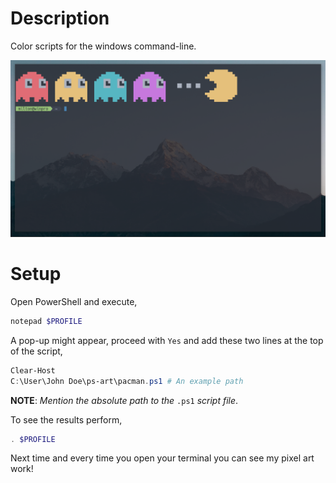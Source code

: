 # Description
Color scripts for the windows command-line.


![](preview/pacman.png)
# Setup
Open PowerShell and execute,
```powershell
notepad $PROFILE
```
A pop-up might appear, proceed with `Yes` and add these two lines at the top of the script,
```powershell
Clear-Host
C:\User\John Doe\ps-art\pacman.ps1 # An example path
```
**NOTE**: *Mention the absolute path to the* `.ps1` *script file*.

To see the results perform,
```powershell
. $PROFILE
```

Next time and every time you open your terminal you can see my pixel art work!
